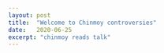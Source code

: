 ```yaml
---
layout: post
title:  "Welcome to Chinmoy controversies"
date:   2020-06-25
excerpt: "chinmoy reads talk"
---
```

